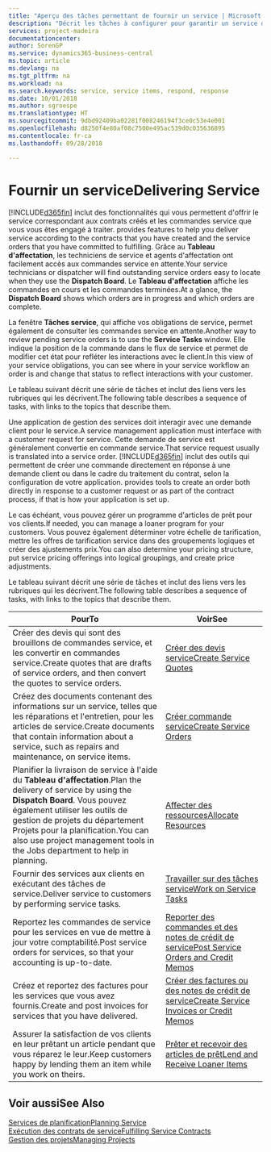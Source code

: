 ```yaml
---
title: "Aperçu des tâches permettant de fournir un service | Microsoft Docs"
description: "Décrit les tâches à configurer pour garantir un service de qualité et respecter les ententes vis-à-vis des clients."
services: project-madeira
documentationcenter: 
author: SorenGP
ms.service: dynamics365-business-central
ms.topic: article
ms.devlang: na
ms.tgt_pltfrm: na
ms.workload: na
ms.search.keywords: service, service items, respond, response
ms.date: 10/01/2018
ms.author: sgroespe
ms.translationtype: HT
ms.sourcegitcommit: 9dbd92409ba02281f008246194f3ce0c53e4e001
ms.openlocfilehash: d8250f4e80af08c7500e495ac539d0c035636895
ms.contentlocale: fr-ca
ms.lasthandoff: 09/28/2018

---
```

# <a name="delivering-service"></a><span data-ttu-id="5360e-103">Fournir un service</span><span class="sxs-lookup"><span data-stu-id="5360e-103">Delivering Service</span></span>
[!INCLUDE[d365fin](includes/d365fin_md.md)] <span data-ttu-id="5360e-104">inclut des fonctionnalités qui vous permettent d'offrir le service correspondant aux contrats créés et les commandes service que vous vous êtes engagé à traiter.</span><span class="sxs-lookup"><span data-stu-id="5360e-104"> provides features to help you deliver service according to the contracts that you have created and the service orders that you have committed to fulfilling.</span></span> <span data-ttu-id="5360e-105">Grâce au **Tableau d'affectation**, les techniciens de service et agents d'affectation ont facilement accès aux commandes service en attente.</span><span class="sxs-lookup"><span data-stu-id="5360e-105">Your service technicians or dispatcher will find outstanding service orders easy to locate when they use the **Dispatch Board**.</span></span> <span data-ttu-id="5360e-106">Le **Tableau d'affectation** affiche les commandes en cours et les commandes terminées.</span><span class="sxs-lookup"><span data-stu-id="5360e-106">At a glance, the **Dispatch Board** shows which orders are in progress and which orders are complete.</span></span>  
  
<span data-ttu-id="5360e-107">La fenêtre **Tâches service**, qui affiche vos obligations de service, permet également de consulter les commandes service en attente.</span><span class="sxs-lookup"><span data-stu-id="5360e-107">Another way to review pending service orders is to use the **Service Tasks** window.</span></span> <span data-ttu-id="5360e-108">Elle indique la position de la commande dans le flux de service et permet de modifier cet état pour refléter les interactions avec le client.</span><span class="sxs-lookup"><span data-stu-id="5360e-108">In this view of your service obligations, you can see where in your service workflow an order is and change that status to reflect interactions with your customer.</span></span>  
  
<span data-ttu-id="5360e-109">Le tableau suivant décrit une série de tâches et inclut des liens vers les rubriques qui les décrivent.</span><span class="sxs-lookup"><span data-stu-id="5360e-109">The following table describes a sequence of tasks, with links to the topics that describe them.</span></span>   

<span data-ttu-id="5360e-110">Une application de gestion des services doit interagir avec une demande client pour le service.</span><span class="sxs-lookup"><span data-stu-id="5360e-110">A service management application must interface with a customer request for service.</span></span> <span data-ttu-id="5360e-111">Cette demande de service est généralement convertie en commande service.</span><span class="sxs-lookup"><span data-stu-id="5360e-111">That service request usually is translated into a service order.</span></span> [!INCLUDE[d365fin](includes/d365fin_md.md)] <span data-ttu-id="5360e-112">inclut des outils qui permettent de créer une commande directement en réponse à une demande client ou dans le cadre du traitement du contrat, selon la configuration de votre application.</span><span class="sxs-lookup"><span data-stu-id="5360e-112"> provides tools to create an order both directly in response to a customer request or as part of the contract process, if that is how your application is set up.</span></span>  
  
<span data-ttu-id="5360e-113">Le cas échéant, vous pouvez gérer un programme d'articles de prêt pour vos clients.</span><span class="sxs-lookup"><span data-stu-id="5360e-113">If needed, you can manage a loaner program for your customers.</span></span> <span data-ttu-id="5360e-114">Vous pouvez également déterminer votre échelle de tarification, mettre les offres de tarification service dans des groupements logiques et créer des ajustements prix.</span><span class="sxs-lookup"><span data-stu-id="5360e-114">You can also determine your pricing structure, put service pricing offerings into logical groupings, and create price adjustments.</span></span>  
  
<span data-ttu-id="5360e-115">Le tableau suivant décrit une série de tâches et inclut des liens vers les rubriques qui les décrivent.</span><span class="sxs-lookup"><span data-stu-id="5360e-115">The following table describes a sequence of tasks, with links to the topics that describe them.</span></span>   
  
|<span data-ttu-id="5360e-116">**Pour**</span><span class="sxs-lookup"><span data-stu-id="5360e-116">**To**</span></span>|<span data-ttu-id="5360e-117">**Voir**</span><span class="sxs-lookup"><span data-stu-id="5360e-117">**See**</span></span>|  
|------------|-------------|  
|<span data-ttu-id="5360e-118">Créer des devis qui sont des brouillons de commandes service, et les convertir en commandes service.</span><span class="sxs-lookup"><span data-stu-id="5360e-118">Create quotes that are drafts of service orders, and then convert the quotes to service orders.</span></span>|[<span data-ttu-id="5360e-119">Créer des devis service</span><span class="sxs-lookup"><span data-stu-id="5360e-119">Create Service Quotes</span></span>](service-how-to-create-service-quotes.md)|
|<span data-ttu-id="5360e-120">Créez des documents contenant des informations sur un service, telles que les réparations et l'entretien, pour les articles de service.</span><span class="sxs-lookup"><span data-stu-id="5360e-120">Create documents that contain information about a service, such as repairs and maintenance, on service items.</span></span>|[<span data-ttu-id="5360e-121">Créer commande service</span><span class="sxs-lookup"><span data-stu-id="5360e-121">Create Service Orders</span></span>](service-how-to-create-service-orders.md)|
|<span data-ttu-id="5360e-122">Planifier la livraison de service à l'aide du **Tableau d'affectation**.</span><span class="sxs-lookup"><span data-stu-id="5360e-122">Plan the delivery of service by using the **Dispatch Board**.</span></span> <span data-ttu-id="5360e-123">Vous pouvez également utiliser les outils de gestion de projets du département Projets pour la planification.</span><span class="sxs-lookup"><span data-stu-id="5360e-123">You can also use project management tools in the Jobs department to help in planning.</span></span>|[<span data-ttu-id="5360e-124">Affecter des ressources</span><span class="sxs-lookup"><span data-stu-id="5360e-124">Allocate Resources</span></span>](service-how-to-allocate-resources.md)|  
|<span data-ttu-id="5360e-125">Fournir des services aux clients en exécutant des tâches de service.</span><span class="sxs-lookup"><span data-stu-id="5360e-125">Deliver service to customers by performing service tasks.</span></span>|[<span data-ttu-id="5360e-126">Travailler sur des tâches service</span><span class="sxs-lookup"><span data-stu-id="5360e-126">Work on Service Tasks</span></span>](service-how-to-work-on-service-tasks.md)|  
|<span data-ttu-id="5360e-127">Reportez les commandes de service pour les services en vue de mettre à jour votre comptabilité.</span><span class="sxs-lookup"><span data-stu-id="5360e-127">Post service orders for services, so that your accounting is up-to-date.</span></span>|[<span data-ttu-id="5360e-128">Reporter des commandes et des notes de crédit de service</span><span class="sxs-lookup"><span data-stu-id="5360e-128">Post Service Orders and Credit Memos</span></span>](service-how-to-post-service-orders.md)|  
|<span data-ttu-id="5360e-129">Créez et reportez des factures pour les services que vous avez fournis.</span><span class="sxs-lookup"><span data-stu-id="5360e-129">Create and post invoices for services that you have delivered.</span></span>|[<span data-ttu-id="5360e-130">Créer des factures ou des notes de crédit de service</span><span class="sxs-lookup"><span data-stu-id="5360e-130">Create Service Invoices or Credit Memos</span></span>](service-how-create-invoices.md)|  
|<span data-ttu-id="5360e-131">Assurer la satisfaction de vos clients en leur prêtant un article pendant que vous réparez le leur.</span><span class="sxs-lookup"><span data-stu-id="5360e-131">Keep customers happy by lending them an item while you work on theirs.</span></span>| [<span data-ttu-id="5360e-132">Prêter et recevoir des articles de prêt</span><span class="sxs-lookup"><span data-stu-id="5360e-132">Lend and Receive Loaner Items</span></span>](service-how-to-lend-receive-loaners.md)|
  
## <a name="see-also"></a><span data-ttu-id="5360e-133">Voir aussi</span><span class="sxs-lookup"><span data-stu-id="5360e-133">See Also</span></span>  
[<span data-ttu-id="5360e-134">Services de planification</span><span class="sxs-lookup"><span data-stu-id="5360e-134">Planning Service</span></span>](service-plan-service.md)  
[<span data-ttu-id="5360e-135">Exécution des contrats de service</span><span class="sxs-lookup"><span data-stu-id="5360e-135">Fulfilling Service Contracts</span></span>](service-fulfill-service-contracts.md)  
[<span data-ttu-id="5360e-136">Gestion des projets</span><span class="sxs-lookup"><span data-stu-id="5360e-136">Managing Projects</span></span>](projects-manage-projects.md)  

